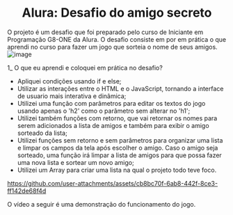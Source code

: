 <h1 align="center"> Alura: Desafio do amigo secreto </h1>

O projeto é um desafio que foi preparado pelo curso de Iniciante em Programação G8-ONE da Alura. O desafio consiste em por em prática o que aprendi no curso  para fazer um jogo que sorteia o nome de seus amigos.
![image](https://github.com/user-attachments/assets/9003ffad-665f-4887-bce4-249d3dd2aea8)

1_ O que eu aprendi e coloquei em prática no desafio?

* Apliquei condições usando if e else;
* Utilizar as interações entre o HTML e o JavaScript, tornando a interface de usuario mais interativa e dinâmica;
* Utilizei uma função com parâmetros para editar os textos do jogo usando apenas o 'h2' como o parâmetro sem alterar no 'h1';
* Utilizei também funções com retorno, que vai retornar os nomes para serem adicionados a lista de amigos e também para exibir o amigo sorteado da lista;
* Utilizei funções sem retorno e sem parâmetros para organizar uma lista e limpar os campos da tela após escolher o amigo. Caso o amigo seja sorteado, uma função irá limpar a lista de amigos para que possa fazer uma nova lista e sortear um novo amigo;
* Utilizei um Array para criar uma lista na qual o projeto todo teve foco.




https://github.com/user-attachments/assets/cb8bc70f-6ab8-442f-8ce3-ff142de68f4d

O vídeo a seguir é uma demonstração do funcionamento do jogo.





